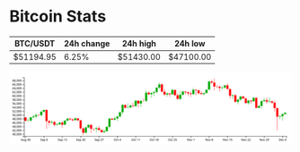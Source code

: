 # Bitcoin Stats

BTC/USDT|24h change|24h high|24h low|
|---|---|---|---|
|$51194.95|6.25%|$51430.00|$47100.00|

<img src="./chart.svg">
